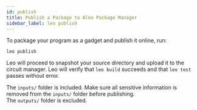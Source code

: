 ```yaml
---
id: publish
title: Publish a Package to Aleo Package Manager
sidebar_label: leo publish
---
```


To package your program as a gadget and publish it online, run:
```
leo publish
```
Leo will proceed to snapshot your source directory and upload it to the circuit manager. 
Leo will verify that `leo build` succeeds and that `leo test` passes without error.

The `inputs/` folder is included. Make sure all sensitive information is removed from the `inputs/` folder before publishing.  
The `outputs/` folder is excluded.  
